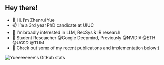 ## Hey there! 

- 👋 Hi, I’m [Zhenrui Yue](https://yueeeeeeee.github.io/) 
- 📫 I’m a 3rd year PhD candidate at UIUC
- 👀 I’m broadly interested in LLM, RecSys & IR research
- 💼 Student Researcher @Google Deepmind, Previously @NVIDIA @ETH @UCSD @TUM 
- 🌱 Check out some of my recent publications and implementation below:)

![Yueeeeeeee's GitHub stats](https://github-readme-stats.vercel.app/api?username=yueeeeeeee&show_icons=true&theme=vue-dark)
